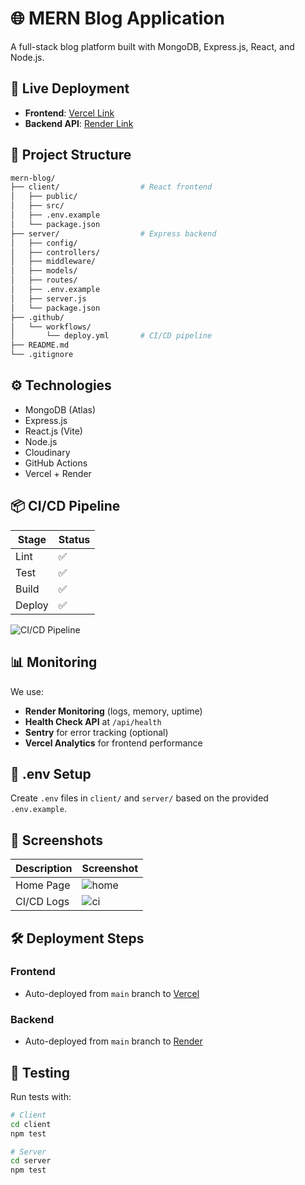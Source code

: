 # 🌐 MERN Blog Application

A full-stack blog platform built with MongoDB, Express.js, React, and Node.js.

## 🚀 Live Deployment

- **Frontend**: [Vercel Link](https://mern-blog-azure.vercel.app/)
- **Backend API**: [Render Link](https://mern-blog-qewr.onrender.com)

## 📁 Project Structure
```bash
mern-blog/
├── client/                  # React frontend
│   ├── public/
│   ├── src/
│   ├── .env.example
│   └── package.json
├── server/                  # Express backend
│   ├── config/
│   ├── controllers/
│   ├── middleware/
│   ├── models/
│   ├── routes/
│   ├── .env.example
│   ├── server.js
│   └── package.json
├── .github/
│   └── workflows/
│       └── deploy.yml       # CI/CD pipeline
├── README.md
└── .gitignore
```


## ⚙️ Technologies
- MongoDB (Atlas)
- Express.js
- React.js (Vite)
- Node.js
- Cloudinary
- GitHub Actions
- Vercel + Render

## 📦 CI/CD Pipeline

| Stage | Status |
|-------|--------|
| Lint  | ✅      |
| Test  | ✅      |
| Build | ✅      |
| Deploy | ✅     |

![CI/CD Pipeline](./screenshots/cicd.png)

## 📊 Monitoring

We use:
- **Render Monitoring** (logs, memory, uptime)
- **Health Check API** at `/api/health`
- **Sentry** for error tracking (optional)
- **Vercel Analytics** for frontend performance

## 📁 .env Setup

Create `.env` files in `client/` and `server/` based on the provided `.env.example`.

## 📸 Screenshots

| Description | Screenshot |
|-------------|------------|
| Home Page | ![home](./screenshots/home.png) |
| CI/CD Logs | ![ci](./screenshots/cicd.png) |

## 🛠️ Deployment Steps

### Frontend
- Auto-deployed from `main` branch to [Vercel](https://vercel.com)

### Backend
- Auto-deployed from `main` branch to [Render](https://render.com)

## 🧪 Testing
Run tests with:

```bash
# Client
cd client
npm test

# Server
cd server
npm test
